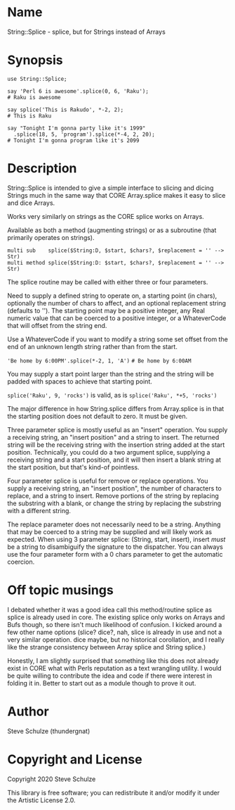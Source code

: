 Name
====

String::Splice - splice, but for Strings instead of Arrays

Synopsis
========

```perl6
use String::Splice;

say 'Perl 6 is awesome'.splice(0, 6, 'Raku');
# Raku is awesome

say splice('This is Rakudo', *-2, 2);
# This is Raku

say "Tonight I'm gonna party like it's 1999"
  .splice(18, 5, 'program').splice(*-4, 2, 20);
# Tonight I'm gonna program like it's 2099
```

Description
===========

String::Splice is intended to give a simple interface to slicing and dicing Strings much in the same way that CORE Array.splice makes it easy to slice and dice Arrays.

Works very similarly on strings as the CORE splice works on Arrays.

Available as both a method (augmenting strings) or as a subroutine (that primarily operates on strings).

```perl6
multi sub    splice($String:D, $start, $chars?, $replacement = '' --> Str)
multi method splice($String:D: $start, $chars?, $replacement = '' --> Str)
```

The splice routine may be called with either three or four parameters.

Need to supply a defined string to operate on, a starting point (in chars), optionally the number of chars to affect, and an optional replacement string (defaults to ''). The starting point may be a positive integer, any Real numeric value that can be coerced to a positive integer, or a WhateverCode that will offset from the string end.

Use a WhateverCode if you want to modify a string some set offset from the end of an unknown length string rather than from the start.

`'Be home by 6:00PM'.splice(*-2, 1, 'A')` `# Be home by 6:00AM`

You may supply a start point larger than the string and the string will be padded with spaces to achieve that starting point.

`splice('Raku', 9, 'rocks')` is valid, as is `splice('Raku', *+5, 'rocks')`

The major difference in how String.splice differs from Array.splice is in that the starting position does not default to zero. It must be given.

Three parameter splice is mostly useful as an "insert" operation. You supply a receiving string, an "insert position" and a string to insert. The returned string will be the receiving string with the insertion string added at the start position. Technically, you could do a two argument splice, supplying a receiving string and a start position, and it will then insert a blank string at the start position, but that's kind-of pointless.

Four parameter splice is useful for remove or replace operations. You supply a receiving string, an "insert position", the number of characters to replace, and a string to insert. Remove portions of the string by replacing the substring with a blank, or change the string by replacing the substring with a different string.

The replace parameter does not necessarily need to be a string. Anything that may be coerced to a string may be supplied and will likely work as expected. When using 3 parameter splice: (String, start, insert), insert _must_ be a string to disambiguify the signature to the dispatcher. You can always use the four parameter form with a 0 chars parameter to get the automatic coercion.

Off topic musings
=================

I debated whether it was a good idea call this method/routine splice as splice is already used in core. The existing splice only works on Arrays and Bufs though, so there isn't much likelihood of confusion. I kicked around a few other name options (slice? dice?, nah, slice is already in use and not a very similar operation. dice maybe, but no historical corollation, and I really like the strange consistency between Array splice and String splice.)

Honestly, I am slightly surprised that something like this does not already exist in CORE what with Perls reputation as a text wrangling utility. I would be quite willing to contribute the idea and code if there were interest in folding it in. Better to start out as a module though to prove it out.

Author
======

Steve Schulze (thundergnat)

Copyright and License
=====================

Copyright 2020 Steve Schulze

This library is free software; you can redistribute it and/or modify it under the Artistic License 2.0.

